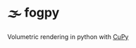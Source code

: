 # 🌫️ fogpy 
Volumetric rendering in python with [CuPy](https://docs-cupy.chainer.org/en/stable/index.html)
